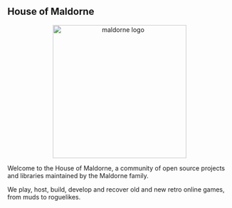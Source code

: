 ## House of Maldorne

<p align="center">
  <img width="300" alt="maldorne logo" src="/logo.svg">
</p>

Welcome to the House of Maldorne, a community of open source projects and libraries maintained by the Maldorne family.

We play, host, build, develop and recover old and new retro online games, from muds to roguelikes.
